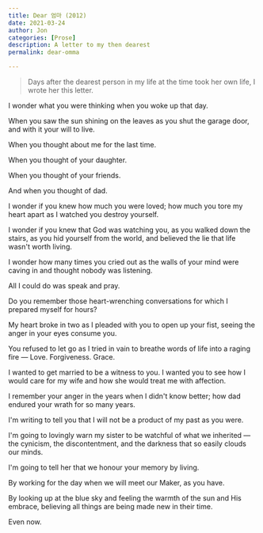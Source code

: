 ```yaml
---
title: Dear 엄마 (2012)
date: 2021-03-24 
author: Jon
categories: [Prose]
description: A letter to my then dearest
permalink: dear-omma

---
```


> Days after the dearest person in my life at the time took her own life, I wrote her this letter.


I wonder what you were thinking when you woke up that day.

  When you saw the sun shining on the leaves as you shut the garage door, and with it your will to live.

  When you thought about me for the last time.
  
  When you thought of your daughter.
   
  When you thought of your friends.
  
  And when you thought of dad.
  
I wonder if you knew how much you were loved; how much you tore my heart apart as I watched you destroy yourself.
  
I wonder if you knew that God was watching you, as you walked down the stairs, as you hid yourself from the world, and believed the lie that life wasn't worth living.
 
I wonder how many times you cried out as the walls of your mind were caving in and thought nobody was listening.
 
All I could do was speak and pray.
 
Do you remember those heart-wrenching conversations for which I prepared myself for hours? 
 
My heart broke in two as I pleaded with you to open up your fist, seeing the anger in your eyes consume you. 
 
You refused to let go as I tried in vain to breathe words of life into a raging fire — Love. Forgiveness. Grace.
 
I wanted to get married to be a witness to you. I wanted you to see how I would care for my wife and how she would treat me with affection.
 
I remember your anger in the years when I didn't know better; how dad endured your wrath for so many years. 

I'm writing to tell you that I will not be a product of my past as you were. 

I'm going to lovingly warn my sister to be watchful of what we inherited — the cynicism, the discontentment, and the darkness that so easily clouds our minds. 

I'm going to tell her that we honour your memory by living. 
  
  By working for the day when we will meet our Maker, as you have.
  
  By looking up at the blue sky and feeling the warmth of the sun and His embrace, believing all things are being made new in their time. 
  
  Even now.






 
  
  
